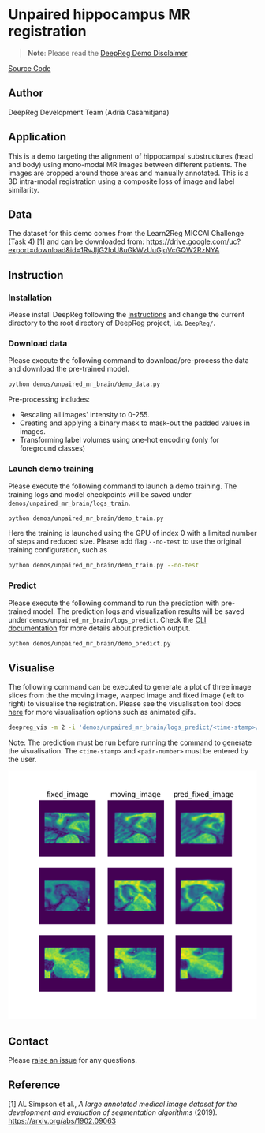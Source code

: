 # Unpaired hippocampus MR registration

> **Note**: Please read the
> [DeepReg Demo Disclaimer](introduction.html#demo-disclaimer).

[Source Code](https://github.com/DeepRegNet/DeepReg/tree/main/demos/unpaired_mr_brain)

## Author

DeepReg Development Team (Adrià Casamitjana)

## Application

This is a demo targeting the alignment of hippocampal substructures (head and body)
using mono-modal MR images between different patients. The images are cropped around
those areas and manually annotated. This is a 3D intra-modal registration using a
composite loss of image and label similarity.

## Data

The dataset for this demo comes from the Learn2Reg MICCAI Challenge (Task 4) [1] and can
be downloaded from:
https://drive.google.com/uc?export=download&id=1RvJIjG2loU8uGkWzUuGjqVcGQW2RzNYA

## Instruction

### Installation

Please install DeepReg following the [instructions](../getting_started/install.html) and
change the current directory to the root directory of DeepReg project, i.e. `DeepReg/`.

### Download data

Please execute the following command to download/pre-process the data and download the
pre-trained model.

```bash
python demos/unpaired_mr_brain/demo_data.py
```

Pre-processing includes:

- Rescaling all images' intensity to 0-255.
- Creating and applying a binary mask to mask-out the padded values in images.
- Transforming label volumes using one-hot encoding (only for foreground classes)

### Launch demo training

Please execute the following command to launch a demo training. The training logs and
model checkpoints will be saved under `demos/unpaired_mr_brain/logs_train`.

```bash
python demos/unpaired_mr_brain/demo_train.py
```

Here the training is launched using the GPU of index 0 with a limited number of steps
and reduced size. Please add flag `--no-test` to use the original training
configuration, such as

```bash
python demos/unpaired_mr_brain/demo_train.py --no-test
```

### Predict

Please execute the following command to run the prediction with pre-trained model. The
prediction logs and visualization results will be saved under
`demos/unpaired_mr_brain/logs_predict`. Check the [CLI documentation](../docs/cli.html)
for more details about prediction output.

```bash
python demos/unpaired_mr_brain/demo_predict.py
```

## Visualise

The following command can be executed to generate a plot of three image slices from the
the moving image, warped image and fixed image (left to right) to visualise the
registration. Please see the visualisation tool docs
[here](https://github.com/DeepRegNet/DeepReg/blob/main/docs/source/docs/visualisation_tool.md)
for more visualisation options such as animated gifs.

```bash
deepreg_vis -m 2 -i 'demos/unpaired_mr_brain/logs_predict/<time-stamp>/test/<pair-number>/moving_image.nii.gz, demos/unpaired_mr_brain/logs_predict/<time-stamp>/test/<pair-number>/pred_fixed_image.nii.gz, demos/unpaired_mr_brain/logs_predict/<time-stamp>/test/<pair-number>/fixed_image.nii.gz' --slice-inds '20, 32, 44' -s demos/unpaired_mr_brain/logs_predict/
```

Note: The prediction must be run before running the command to generate the
visualisation. The `<time-stamp>` and `<pair-number>` must be entered by the user.

![plot](../assets/unpaired_mr_brain.png)

## Contact

Please [raise an issue](https://github.com/DeepRegNet/DeepReg/issues/new/choose) for any
questions.

## Reference

[1] AL Simpson et al., _A large annotated medical image dataset for the development and
evaluation of segmentation algorithms_ (2019). https://arxiv.org/abs/1902.09063
